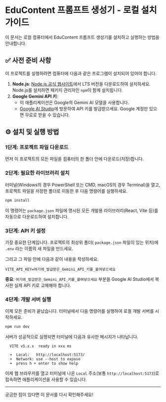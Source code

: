 # EduContent 프롬프트 생성기 - 로컬 설치 가이드

이 문서는 로컬 컴퓨터에서 EduContent 프롬프트 생성기를 설치하고 실행하는 방법을 안내합니다.

## ✅ 사전 준비 사항

이 프로젝트를 실행하려면 컴퓨터에 다음과 같은 프로그램이 설치되어 있어야 합니다.

1.  **Node.js**: [Node.js 공식 웹사이트](https://nodejs.org/)에서 LTS 버전을 다운로드하여 설치하세요. Node.js를 설치하면 패키지 관리자인 `npm`이 함께 설치됩니다.
2.  **Google Gemini API 키**:
    *   이 애플리케이션은 Google의 Gemini AI 모델을 사용합니다.
    *   [Google AI Studio](https://aistudio.google.com/app/apikey)에 방문하여 API 키를 발급받으세요. Google 계정만 있으면 무료로 받을 수 있습니다.

## ⚙️ 설치 및 실행 방법

### 1단계: 프로젝트 파일 다운로드

먼저 이 프로젝트의 모든 파일을 컴퓨터의 한 폴더 안에 다운로드(저장)합니다.

### 2단계: 필요한 라이브러리 설치

터미널(Windows의 경우 PowerShell 또는 CMD, macOS의 경우 Terminal)을 열고, 프로젝트 파일을 저장한 폴더로 이동한 후 다음 명령어를 실행하세요.

```bash
npm install
```

이 명령어는 `package.json` 파일에 명시된 모든 개발용 라이브러리(React, Vite 등)를 자동으로 다운로드하여 설치합니다.

### 3단계: API 키 설정

가장 중요한 단계입니다. 프로젝트의 최상위 폴더( `package.json` 파일이 있는 위치)에 `.env` 라는 이름의 새 파일을 만드세요.

그리고 그 파일 안에 다음과 같이 내용을 작성하세요.

```
VITE_API_KEY=여기에_발급받은_Gemini_API_키를_붙여넣으세요
```

**중요**: `여기에_발급받은_Gemini_API_키를_붙여넣으세요` 부분을 Google AI Studio에서 복사한 실제 API 키로 교체해야 합니다.

### 4단계: 개발 서버 실행

이제 모든 준비가 끝났습니다. 터미널에서 다음 명령어를 실행하여 로컬 개발 서버를 시작하세요.

```bash
npm run dev
```

서버가 성공적으로 실행되면 터미널에 다음과 유사한 메시지가 나타납니다.

```
  VITE v5.x.x  ready in xxx ms

  ➜  Local:   http://localhost:5173/
  ➜  Network: use --host to expose
  ➜  press h + enter to show help
```

이제 웹 브라우저를 열고 터미널에 나온 `Local` 주소(보통 `http://localhost:5173`)로 접속하면 애플리케이션을 사용할 수 있습니다.

---

궁금한 점이 있다면 이 문서를 다시 확인해주세요!
